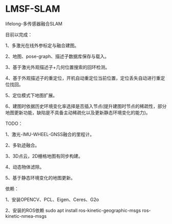 # LMSF-SLAM
lifelong-多传感器融合SLAM

目前以完成：

1、多激光在线外参标定与融合建图。

2、地图、pose-graph、描述子数据库保存与载入。

3、基于激光外观描述子+几何位置搜索的回环检测。

4、基于外观描述子的重定位，开机自动重定位当前位置，定位丢失自动进行重定位找回。

5、定位模式下地图扩展。

6、建图时依据历史环境变化率选择是否插入节点(提升建图时节点的稀疏性，部分地图更新功能，缺陷是不具备主动稀疏化以及更新静态环境变化的能力)。

TODO：

1、激光-IMU-WHEEL-GNSS融合的里程计。

2、多轨迹融合。

3、3D点云，2D栅格地图有同步构建。

4、动态物体滤除。

5、基于静态环境变化的地图更新。

依赖：

1、安装OPENCV、PCL、Eigen、Ceres、G2o

2、安装的ROS依赖
sudo apt install ros-kinetic-geographic-msgs ros-kinetic-nmea-msgs


